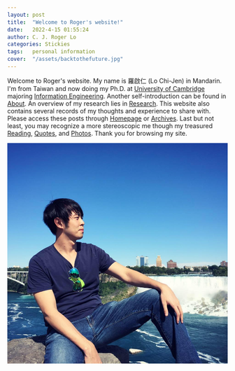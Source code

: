```yaml
---
layout: post
title:  "Welcome to Roger's website!"
date:   2022-4-15 01:55:24
author: C. J. Roger Lo
categories: Stickies
tags:	personal information
cover:  "/assets/backtothefuture.jpg"
---
```


Welcome to Roger's website. My name is 羅啟仁 (Lo Chi-Jen) in Mandarin. I'm from Taiwan and now doing my Ph.D. at [University of Cambridge] majoring [Information Engineering]. Another self-introduction can be found in [About]. An overview of my research lies in [Research]. This website also contains several records of my thoughts and experience to share with. Please access these posts through [Homepage] or [Archives]. Last but not least, you may recognize a more stereoscopic me though my treasured [Reading], [Quotes], and [Photos]. Thank you for browsing my site.

<!--- Welcome to Roger's website. My Taiwanese name in Mandarin is 羅啟仁 (Lo Chi-Jen). The main purpose of building this website is to enhance my applications towards the MPhil/PhD programs. Professors can access to not only my personal information, my CV, yet many more dimensions of me through simply survey this site. Since Professors are usually very busy and have lots of tasks to deal with beyond researches, I hope this simple, concise, and clear personal website can reduce their burden. I started building this website after receiving the interview request in 9, March, from the University of Cambridge. Apart from this I've also applied for other great universities like the University of Edinburgh, UCL, King's and Imperial. All final results are not revealed so far.

I wrote a brief self-introduction in [About]. My research progress lies in [Research]. This website also contains several records of my relevant course works, presentation slides, extracurricular performances, and specificially there's a post about how I build up my mindset and philosophy. Please access these posts through [Homepage] or [Archives]. Last but not least, you may recognize a more stereoscopic me though my treasured [Reading], [Quotes], and [Photos]. Thank you very much for browsing my website. I hope you like it! --->

<a href="/assets/niagarafalls.jpg" data-lightbox="falcon9-large" data-title="Profile photo taken at Niagara Falls, Canada, at 2018">
  <img src="/assets/niagarafalls.jpg" title="Profile photo taken at Niagara Falls, Canada, at 2018">
</a>

[Information Engineering]: http://www.eng.cam.ac.uk/research/academic-divisions/information-engineering
[University of Cambridge]: https://www.google.com/search?client=safari&rls=en&q=university+of+cambridge&ie=UTF-8&oe=UTF-8
[Homepage]: https://rogerlo47.github.io
[About]: https://rogerlo47.github.io/about/
[Archives]: https://rogerlo47.github.io/archives/
[Research]: https://rogerlo47.github.io/researches/
[Reading]: https://rogerlo47.github.io/readings/
[Quotes]: https://rogerlo47.github.io/quotes/
[Photos]: https://rogerlo47.github.io/photos/
